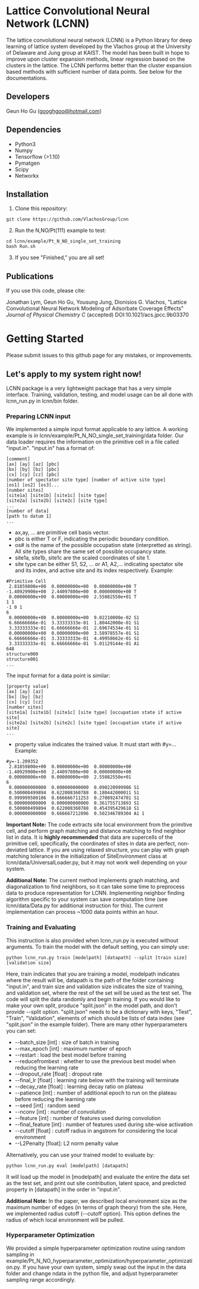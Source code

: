 Lattice Convolutional Neural Network (LCNN)
===========================================
The lattice convolutional neural network (LCNN) is a Python library for deep learning of lattice system developed by the Vlachos group at the University of Delaware and Jung group at KAIST. The model has been built in hope to improve upon cluster expansion methods,  linear regression based on the clusters in the lattice. The LCNN performs better than the cluster expansion based methods with sufficient number of data points. See below for the documentations.

Developers
----------
Geun Ho Gu (googhgoo@hotmail.com)

Dependencies
------------
-  Python3
-  Numpy
-  Tensorflow (>1.10)
-  Pymatgen
-  Scipy
-  Networkx

Installation
------------
1. Clone this repository:
```
git clone https://github.com/VlachosGroup/lcnn
```
2. Run the N,NO/Pt(111) example to test:
```
cd lcnn/example/Pt_N_NO_single_set_training
bash Run.sh
```
3. If you see "Finished," you are all set!
    
Publications
------------
If you use this code, please cite:

Jonathan Lym, Geun Ho Gu, Yousung Jung, Dionisios G. Vlachos, "Lattice Convolutional Neural Network Modeling of Adsorbate Coverage Effects" *Journal of Physical Chemistry C* (accepted) DOI:10.1021/acs.jpcc.9b03370


Getting Started
===============
Please submit issues to this github page for any mistakes, or improvements.

Let's apply to my system right now!
-----------------------------------
LCNN package is a very lightweight package that has a very simple interface. Training, validation, testing, and model usage can be all done with lcnn_run.py in lcnn/bin folder. 

### Preparing LCNN input
We implemented a simple input format applicable to any lattice. A working example is in lcnn/example/Pt_N_NO_single_set_training/data folder. Our data loader requires the information on the primitive cell in a file called "input.in". "input.in" has a format of:
```
[comment]
[ax] [ay] [az] [pbc]
[bx] [by] [bz] [pbc]
[cx] [cy] [cz] [pbc]
[number of spectator site type] [number of active site type]
[os1] [os2] [os3]...
[number sites]
[site1a] [site1b] [site1c] [site type]
[site2a] [site2b] [site2c] [site type]
...
[number of data]
[path to datum 1]
...
```
-  ax,ay, ... are primitive cell basis vector.
-  pbc is either T or F, indicating the periodic boundary condition.
-  os# is the name of the possible occupation state (interpretted as string). All site types share the same set of possible occupancy state.
-  site1a, site1b, site1c are the scaled coordinates of site 1.
-  site type can be either S1, S2, ... or A1, A2,... indicating spectator site and its index, and active site and its index respectively.
Example:
```
#Primitive Cell
 2.81859800e+00  0.00000000e+00  0.00000000e+00 T
-1.40929900e+00  2.44097800e+00  0.00000000e+00 T
 0.00000000e+00  0.00000000e+00  2.55082550e+01 T
1 1
-1 0 1
6
 0.00000000e+00  0.00000000e+00  9.02210000e-02 S1
 6.66666666e-01  3.33333333e-01  1.80442000e-01 S1
 3.33333333e-01  6.66666666e-01  2.69674534e-01 S1
 0.00000000e+00  0.00000000e+00  3.58978557e-01 S1
 6.66666666e-01  3.33333333e-01  4.49958662e-01 S1
 3.33333333e-01  6.66666666e-01  5.01129144e-01 A1
648
structure000
structure001
...
```
The input format for a data point is similar:
```
[property value]
[ax] [ay] [az]
[bx] [by] [bz]
[cx] [cy] [cz]
[number sites]
[site1a] [site1b] [site1c] [site type] [occupation state if active site]
[site2a] [site2b] [site2c] [site type] [occupation state if active site]
...
```
- property value indicates the trained value. It must start with #y=...
Example:
```
#y=-1.209352
 2.81859800e+00  0.00000000e+00  0.00000000e+00
-1.40929900e+00  2.44097800e+00  0.00000000e+00
 0.00000000e+00  0.00000000e+00  2.55082550e+01
6
 0.000000000000  0.000000000000  0.090220999986 S1
 0.500000499894  0.622008360788  0.180442000011 S1
 0.999999500106  0.666666711253  0.270892474701 S1
 0.000000000000  0.000000000000  0.361755713893 S1
 0.500000499894  0.622008360788  0.454395429618 S1
 0.000000000000  0.666667212896  0.502346789304 A1 1
```
**Important Note:** The code extracts site local environment from the primitive cell, and perform graph matching and distance matching to find neighbor list in data. It is **highly recommended** that data are supercells of the primitive cell, specifically, the coordinates of sites in data are perfect, non-deviated lattice. If you are using relaxed structure, you can play with graph matching tolerance in the initialization of SiteEnvironment class at lcnn/data/UniversalLoader.py, but it may not work well depending on your system.

**Additional Note:**
The current method implements graph matching, and diagonalization to find neighbors, so it can take some time to preprocess data to produce representation for LCNN. Implementing neighbor finding algorithm specific to your system can save computation time (see lcnn/data/Data.py for additional instruction for this). The current implementation can process ~1000 data points within an hour. 

### Training and Evaluating
This instruction is also provided when lcnn_run.py is executed without arguments. To train the model with the default setting, you can simply use:
```
python lcnn_run.py train [modelpath] [datapath] --split [train size] [validation size]
```
Here, train indicates that you are training a model, modelpath indicates where the result will be, datapath is the path of the folder containing "input.in", and train size and validation size indicates the size of training, and validation set, where the rest of the set will be used as the test set. The code will split the data randomly and begin training. If you would like to make your own split, produce "split.json" in the model path, and don't provide --split option. "split.json" needs to be a dictionary with keys, "Test", "Train", "Validation", elements of which should be lists of data index (see "split.json" in the example folder). There are many other hyperparameters you can set:

- --batch_size [int] : size of batch in training
- --max_epoch [int] : maximum number of epoch 
- --restart : load the best model before training
- --reducefrombest : whether to use the previous best model when reducing the learning rate
- --dropout_rate [float] : dropout rate
- --final_lr [float] : learning rate below with the training will terminate
- --decay_rate [float] : learning decay ratio on plateau
- --patience [int] : number of additional epoch to run on the plateau before reducing the learning rate
- --seed [int] : random seed
- --nconv [int] : number of convolution
- --feature [int] : number of features used during convolution
- --final_feature [int] : number of features used during site-wise activation
- --cutoff [float] : cutoff radius in angstrom for considering the local environment
- --L2Penalty [float]: L2 norm penalty value

Alternatively, you can use your trained model to evaluate by:
```
python lcnn_run.py eval [modelpath] [datapath]
```
It will load up the model in [modelpath] and evaluate the entire the data set as the test set, and print out site contribution, latent space, and predicted property in [datapath] in the order in "input.in". 

**Additional Note:**
In the paper, we described local environment size as the maximum number of edges (in terms of graph theory) from the site. Here, we implemented radius cutoff (--cutoff option). This option defines the radius of which local environment will be pulled.

### Hyperparameter Optimization
We provided a simple hyperparameter optimization routine using random sampling in example/Pt_N_NO_hyperparameter_optimization/hyperparameter_optimization.py. If you have your own system, simply swap out the input in the data folder and change ndata in the python file, and adjust hyperparameter sampling range accordingly. 
